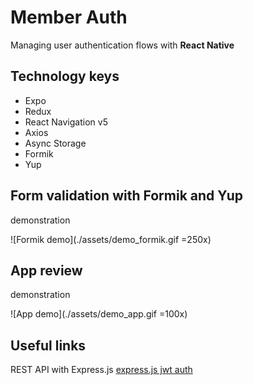 # Member Auth
Managing user authentication flows with **React Native**
  
 ## Technology keys

  - Expo
-   Redux
-  React Navigation v5
-   Axios
-   Async Storage
-   Formik
-   Yup

## Form validation with Formik and Yup

   demonstration

![Formik demo](./assets/demo_formik.gif =250x)


## App review

   demonstration

![App demo](./assets/demo_app.gif =100x)

## Useful links
REST API with Express.js
[express.js jwt auth](https://github.com/riadhmessaoudi/expressjs-jwt-auth)


